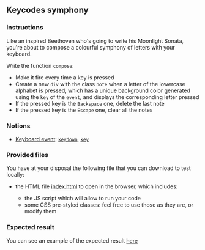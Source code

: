 ## Keycodes symphony

### Instructions

Like an inspired Beethoven who's going to write his Moonlight Sonata, you're about to compose a colourful symphony of letters with your keyboard.

Write the function `compose`:

- Make it fire every time a key is pressed
- Create a new `div` with the class `note` when a letter of the lowercase alphabet is pressed, which has a unique background color generated using the `key` of the `event`, and displays the corresponding letter pressed
- If the pressed key is the `Backspace` one, delete the last note
- If the pressed key is the `Escape` one, clear all the notes

### Notions

- [Keyboard event](https://developer.mozilla.org/en-US/docs/Web/API/KeyboardEvent): [`keydown`](https://developer.mozilla.org/en-US/docs/Web/API/Document/keydown_event), [`key`](https://developer.mozilla.org/en-US/docs/Web/API/KeyboardEvent/key)

### Provided files

You have at your disposal the following file that you can download to test locally:

- the HTML file [index.html](/public/subjects/keycodes-symphony/index.html) to open in the browser, which includes:

  - the JS script which will allow to run your code
  - some CSS pre-styled classes: feel free to use those as they are, or modify them

### Expected result

You can see an example of the expected result [here](https://youtu.be/5DdijwBnpAk)
